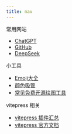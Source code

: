 ```yaml
---
title: nav
---
```


常用网站
- [ChatGPT](https://chatgpt.com/)
- [GitHub](https://github.com/)
- [DeepSeek](https://chat.deepseek.com/)


小工具
- [Emoji大全](https://www.emojiall.com/zh-hans)
- [颜色吸管](https://photokit.com/colors/eyedropper/?lang=zh)
- [常见免费开源绘图工具](https://blog.csdn.net/ryo1060732496/article/details/137412391#:~:text=%E5%BC%80%E6%BA%90%20%E7%BB%98%E5%9B%BE%E5%B7%A5%E5%85%B7%201%20draw.io%EF%BC%9A%20draw.io%20%E6%98%AF%E4%B8%80%E4%B8%AA%E5%9C%A8%E7%BA%BF%E7%BB%98%E5%9B%BE%E5%B7%A5%E5%85%B7%EF%BC%8C%E6%8F%90%E4%BE%9B%E4%BA%86%E5%88%9B%E5%BB%BA%E6%B5%81%E7%A8%8B%E5%9B%BE%E3%80%81%E7%BB%84%E7%BB%87%E5%9B%BE%E3%80%81%E7%BD%91%E7%BB%9C%E5%9B%BE%E7%AD%89%E5%8A%9F%E8%83%BD%E3%80%82%20...%202,6%20Wanzyee%20Studio%EF%BC%9AWanzyee%20Studio%E6%98%AF%E4%B8%80%E4%B8%AA%E5%BC%80%E6%BA%90%E7%9A%84%E6%B8%B8%E6%88%8F%E5%BC%80%E5%8F%91%E5%B7%A5%E5%85%B7%EF%BC%8C%E6%8F%90%E4%BE%9B%E4%BA%86%E7%BB%98%E5%9B%BE%E3%80%81%E5%8A%A8%E7%94%BB%E7%BC%96%E8%BE%91%E7%AD%89%E5%8A%9F%E8%83%BD%EF%BC%8C%E9%80%82%E7%94%A8%E4%BA%8E%20Unity%20%E6%B8%B8%E6%88%8F%E5%BC%80%E5%8F%91%E3%80%82%20...%20%E6%9B%B4%E5%A4%9A%E9%A1%B9%E7%9B%AE)



vitepress 相关
- [vitepress 插件汇总](https://vitepress.yiov.top/plugin.html)
- [vitepress 官方文档](https://vitepress.dev/zh/guide/what-is-vitepress)


